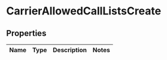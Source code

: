 # CarrierAllowedCallListsCreate

## Properties
Name | Type | Description | Notes
------------ | ------------- | ------------- | -------------
